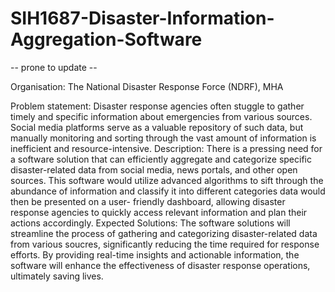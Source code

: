 # SIH1687-Disaster-Information-Aggregation-Software
-- prone to update -- 

Organisation: The National Disaster Response Force (NDRF), MHA

Problem statement:
Disaster response agencies often stuggle to gather timely and specific information about emergencies from various sources. Social media platforms serve as a valuable repository of such data, but manually monitoring and sorting through the vast amount of information is inefficient and resource-intensive. Description: There is a pressing need for a software solution that can efficiently aggregate and categorize specific disaster-related data from social media, news portals, and other open sources. This software would utilize advanced algorithms to sift through the abundance of information and classify it into different categories data would then be presented on a user- friendly dashboard, allowing disaster response agencies to quickly access relevant information and plan their actions accordingly. Expected Solutions: The software solutions will streamline the process of gathering and categorizing disaster-related data from various soucres, significantly reducing the time required for response efforts. By providing real-time insights and actionable information, the software will enhance the effectiveness of disaster response operations, ultimately saving lives.
